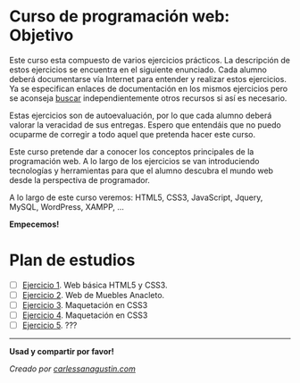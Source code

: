 # Curso de programación web: Objetivo

Este curso esta compuesto de varios ejercicios prácticos. La descripción de estos ejercicios se encuentra en el siguiente enunciado. Cada alumno deberá documentarse vía Internet para entender y realizar estos ejercicios. Ya se especifican enlaces de documentación en los mismos ejercicios pero se aconseja [buscar](https://www.google.com/) independientemente otros recursos si así es necesario.

Estas ejercicios son de autoevaluación, por lo que cada alumno deberá valorar la veracidad de sus entregas. Espero que entendáis que no puedo ocuparme de corregir a todo aquel que pretenda hacer este curso.

Este curso pretende dar a conocer los conceptos principales de la programación web. A lo largo de los ejercicios se van introduciendo tecnologías y herramientas para que el alumno descubra el mundo web desde la perspectiva de programador.

A lo largo de este curso veremos: HTML5, CSS3, JavaScript, Jquery, MySQL, WordPress, XAMPP, ...

**Empecemos!**

# Plan de estudios

- [ ] [Ejercicio 1](001/). Web básica HTML5 y CSS3.
- [ ] [Ejercicio 2](002/). Web de Muebles Anacleto.
- [ ] [Ejercicio 3](003/). Maquetación en CSS3
- [ ] [Ejercicio 4](004/). Maquetación en CSS3
- [ ] [Ejercicio 5](005/). ???

---

**Usad y compartir por favor!**

*Creado por [carlessanagustin.com](http://www.carlessanagustin.com)*
